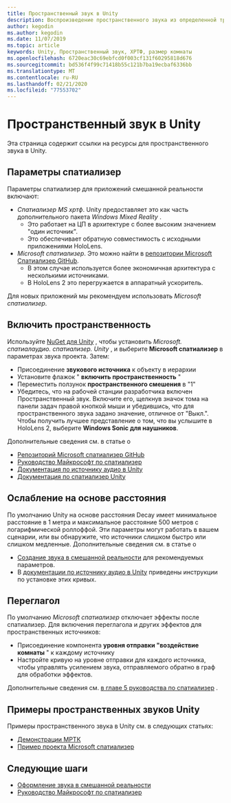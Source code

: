 ```yaml
---
title: Пространственный звук в Unity
description: Воспроизведение пространственного звука из определенной трехмерной точки в сцене Unity.
author: kegodin
ms.author: kegodin
ms.date: 11/07/2019
ms.topic: article
keywords: Unity, Пространственный звук, ХРТФ, размер комнаты
ms.openlocfilehash: 6720eac30c69ebfcd0f003cf131f60295818d676
ms.sourcegitcommit: bd536f4f99c71418b55c121b7ba19ecbaf6336bb
ms.translationtype: MT
ms.contentlocale: ru-RU
ms.lasthandoff: 02/21/2020
ms.locfileid: "77553702"
---
```

# <a name="spatial-sound-in-unity"></a>Пространственный звук в Unity

Эта страница содержит ссылки на ресурсы для пространственного звука в Unity.

## <a name="spatializer-options"></a>Параметры спатиализер
Параметры спатиализер для приложений смешанной реальности включают:
* *Спатиализер MS хртф*. Unity предоставляет это как часть дополнительного пакета *Windows Mixed Reality* .
  * Это работает на ЦП в архитектуре с более высоким значением "один источник".
  * Это обеспечивает обратную совместимость с исходными приложениями HoloLens.
* *Microsoft спатиализер*. Это можно найти в [репозитории Microsoft Спатиализер GitHub](https://github.com/microsoft/spatialaudio-unity).
  * В этом случае используется более экономичная архитектура с несколькими источниками.
  * В HoloLens 2 это перегружается в аппаратный ускоритель.

Для новых приложений мы рекомендуем использовать *Microsoft спатиализер*.

## <a name="enable-spatialization"></a>Включить пространственность

Используйте [NuGet для Unity](https://github.com/GlitchEnzo/NuGetForUnity/releases/latest) , чтобы установить _Microsoft. спатиалаудио. спатиализер. Unity_ , и выберите **Microsoft спатиализер** в параметрах звука проекта. Затем:
* Присоединение **звукового источника** к объекту в иерархии
* Установите флажок " **включить пространственность** "
* Переместить ползунок **пространственного смешения** в "1"
* Убедитесь, что на рабочей станции разработчика включен Пространственный звук. Включите его, щелкнув значок тома на панели задач правой кнопкой мыши и убедившись, что для пространственного звука задано значение, отличное от "Выкл.". Чтобы получить лучшее представление о том, что вы услышите в HoloLens 2, выберите **Windows Sonic для наушников**.

Дополнительные сведения см. в статье о
* [Репозиторий Microsoft спатиализер GitHub](https://github.com/microsoft/spatialaudio-unity)
* [Руководство Майкрософт по спатиализер](unity-spatial-audio-ch1.md)
* [Документация по источнику аудио в Unity](https://docs.unity3d.com/2019.3/Documentation/Manual/class-AudioSource.html)
* [Документация по спатиализер Unity](https://docs.unity3d.com/Manual/VRAudioSpatializer.html)

## <a name="distance-based-attenuation"></a>Ослабление на основе расстояния
По умолчанию Unity на основе расстояния Decay имеет минимальное расстояние в 1 метра и максимальное расстояние 500 метров с логарифмической роллоффой. Эти параметры могут работать в вашем сценарии, или вы обнаружите, что источники слишком быстро или слишком медленные. Дополнительные сведения см. в статье о
* [Создание звука в смешанной реальности](spatial-sound-design.md) для рекомендуемых параметров.
* В [документации по источнику аудио в Unity](https://docs.unity3d.com/2019.3/Documentation/Manual/class-AudioSource.html) приведены инструкции по установке этих кривых.

## <a name="reverb"></a>Переглагол
По умолчанию _Microsoft спатиализер_ отключает эффекты после спатиализер. Для включения переглагола и других эффектов для пространственных источников:
* Присоединение компонента **уровня отправки "воздействие комнаты** " к каждому источнику
* Настройте кривую на уровне отправки для каждого источника, чтобы управлять усилением звука, отправляемого обратно в граф для обработки эффектов.

Дополнительные сведения см. [в главе 5 руководства по спатиализер](unity-spatial-audio-ch5.md) .

## <a name="unity-spatial-sound-examples"></a>Примеры пространственных звуков Unity
Примеры пространственного звука в Unity см. в следующих статьях:
* [Демонстрации МРТК](https://github.com/microsoft/MixedRealityToolkit-Unity/tree/mrtk_release/Assets/MixedRealityToolkit.Examples/Demos/Audio)
* [Пример проекта Microsoft спатиализер](https://github.com/microsoft/spatialaudio-unity/tree/master/Samples/MicrosoftSpatializerSample)

## <a name="next-steps"></a>Следующие шаги
* [Оформление звука в смешанной реальности](spatial-sound-design.md)
* [Руководство Майкрософт по спатиализер](unity-spatial-audio-ch1.md)

